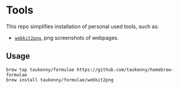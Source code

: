 # Tools

This repo simplifies installation of personal used tools, such as:

- [`webkit2png`](https://github.com/taukenny/homebrew-formulae), png screenshots of webpages.

## Usage

```
brew tap taukenny/formulae https://github.com/taukenny/homebrew-formulae
brew install taukenny/formulae/webkit2png
```
